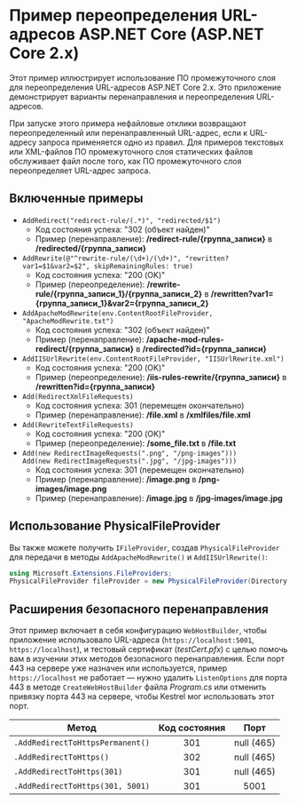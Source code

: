 # <a name="aspnet-core-url-rewriting-sample-aspnet-core-2x"></a>Пример переопределения URL-адресов ASP.NET Core (ASP.NET Core 2.x)

Этот пример иллюстрирует использование ПО промежуточного слоя для переопределения URL-адресов ASP.NET Core 2.x. Это приложение демонстрирует варианты перенаправления и переопределения URL-адресов.

При запуске этого примера нефайловые отклики возвращают переопределенный или перенаправленный URL-адрес, если к URL-адресу запроса применяется одно из правил. Для примеров текстовых или XML-файлов ПО промежуточного слоя статических файлов обслуживает файл после того, как ПО промежуточного слоя переопределяет URL-адрес запроса.

## <a name="examples-in-this-sample"></a>Включенные примеры

* `AddRedirect("redirect-rule/(.*)", "redirected/$1")`
  - Код состояния успеха: "302 (объект найден)"
  - Пример (перенаправление): **/redirect-rule/{группа_записи}** в **/redirected/{группа_записи}**
* `AddRewrite(@"^rewrite-rule/(\d+)/(\d+)", "rewritten?var1=$1&var2=$2", skipRemainingRules: true)`
  - Код состояния успеха: "200 (OK)"
  - Пример (переопределение): **/rewrite-rule/{группа_записи_1}/{группа_записи_2}** в **/rewritten?var1={группа_записи_1}&var2={группа_записи_2}**
* `AddApacheModRewrite(env.ContentRootFileProvider, "ApacheModRewrite.txt")`
  - Код состояния успеха: "302 (объект найден)"
  - Пример (перенаправление): **/apache-mod-rules-redirect/{группа_записи}** в **/redirected?id={группа_записи}**
* `AddIISUrlRewrite(env.ContentRootFileProvider, "IISUrlRewrite.xml")`
  - Код состояния успеха: "200 (OK)"
  - Пример (переопределение): **/iis-rules-rewrite/{группа_записи}** в **/rewritten?id={группа_записи}**
* `Add(RedirectXmlFileRequests)`
  - Код состояния успеха: 301 (перемещен окончательно)
  - Пример (перенаправление): **/file.xml** в **/xmlfiles/file.xml**
* `Add(RewriteTextFileRequests)`
  - Код состояния успеха: "200 (OK)"
  - Пример (переопределение): **/some_file.txt** в **/file.txt**
* `Add(new RedirectImageRequests(".png", "/png-images")))`<br>`Add(new RedirectImageRequests(".jpg", "/jpg-images")))`
  - Код состояния успеха: 301 (перемещен окончательно)
  - Пример (перенаправление): **/image.png** в **/png-images/image.png**
  - Пример (перенаправление): **/image.jpg** в **/jpg-images/image.jpg**

## <a name="use-a-physicalfileprovider"></a>Использование PhysicalFileProvider

Вы также можете получить `IFileProvider`, создав `PhysicalFileProvider` для передачи в методы `AddApacheModRewrite()` и `AddIISUrlRewrite()`:

```csharp
using Microsoft.Extensions.FileProviders;
PhysicalFileProvider fileProvider = new PhysicalFileProvider(Directory.GetCurrentDirectory());
```

## <a name="secure-redirection-extensions"></a>Расширения безопасного перенаправления

Этот пример включает в себя конфигурацию `WebHostBuilder`, чтобы приложение использовало URL-адреса (`https://localhost:5001`, `https://localhost`), и тестовый сертификат (*testCert.pfx*) с целью помочь вам в изучении этих методов безопасного перенаправления. Если порт 443 на сервере уже назначен или используется, пример `https://localhost` не работает &mdash; нужно удалить `ListenOptions` для порта 443 в методе `CreateWebHostBuilder` файла *Program.cs* или отменить привязку порта 443 на сервере, чтобы Kestrel мог использовать этот порт.

| Метод                           | Код состояния |    Порт    |
| -------------------------------- | :---------: | :--------: |
| `.AddRedirectToHttpsPermanent()` |     301     | null (465) |
| `.AddRedirectToHttps()`          |     302     | null (465) |
| `.AddRedirectToHttps(301)`       |     301     | null (465) |
| `.AddRedirectToHttps(301, 5001)` |     301     |    5001    |
